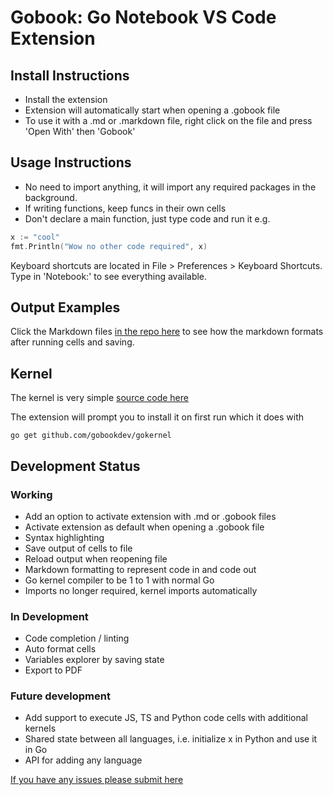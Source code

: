 
# Gobook: Go Notebook VS Code Extension

## Install Instructions 
- Install the extension 
- Extension will automatically start when opening a .gobook file
- To use it with a .md or .markdown file, right click on the file and press 'Open With' then 'Gobook'

## Usage Instructions

- No need to import anything, it will import any required packages in the background.
- If writing functions, keep funcs in their own cells
- Don't declare a main function, just type code and run it e.g.
```go
x := "cool"
fmt.Println("Wow no other code required", x)
```

Keyboard shortcuts are located in File > Preferences > Keyboard Shortcuts. Type in 'Notebook:' to see everything available.

## Output Examples
Click the Markdown files [in the repo here](https://github.com/gobookdev/gobook-examples) to see how the markdown formats after running cells and saving.

## Kernel
The kernel is very simple [source code here](https://github.com/gobookdev/gokernel) 

The extension will prompt you to install it on first run which it does with 

```go get github.com/gobookdev/gokernel```

## Development Status
### Working
- Add an option to activate extension with .md or .gobook files
- Activate extension as default when opening a .gobook file
- Syntax highlighting
- Save output of cells to file
- Reload output when reopening file
- Markdown formatting to represent code in and code out 
- Go kernel compiler to be 1 to 1 with normal Go
- Imports no longer required, kernel imports automatically

### In Development 
- Code completion / linting
- Auto format cells
- Variables explorer by saving state
- Export to PDF

### Future development
- Add support to execute JS, TS and Python code cells with additional kernels
- Shared state between all languages, i.e. initialize x in Python and use it in Go
- API for adding any language 

[If you have any issues please submit here](https://github.com/gobookdev/gobook/issues)